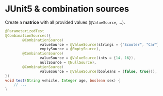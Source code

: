 # JUnit5 & combination sources

Create a **matrice** with all provided values (`@ValueSource`, ...).

```java
@ParameterizedTest
@CombinationSources({
        @CombinationSource(
                valueSource = @ValueSource(strings = {"Scooter", "Car"}),
                emptySource = @EmptySource),
        @CombinationSource(
                valueSource = @ValueSource(ints = {14, 16}),
                nullSource = @NullSource),
        @CombinationSource(
                valueSource = @ValueSource(booleans = {false, true})),
})
void test(String vehicle, Integer age, boolean sex) {
    // ...
}
```
